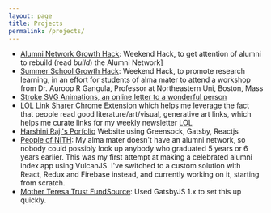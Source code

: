 ```yaml
---
layout: page
title: Projects
permalink: /projects/
---
```


- [Alumni Network Growth Hack](http://gdad-s-river.github.io/alma-connect-growth-hack/): Weekend Hack, to get attention of alumni to rebuild (read *build*) the Alumni Network]
- [Summer School Growth Hack](http://gdad-s-river.github.io/summer-school-nith/): Weekend Hack, to promote research learning, in an effort for students of alma mater to attend a workshop from Dr. Auroop R Gangula, Professor at Northeastern Uni, Boston, Mass
- [Stroke SVG Animations, an online letter to a wonderful person](https://gdad-s-river.github.io/bhavri.github.io/)
- [LOL Link Sharer Chrome Extension](https://chrome.google.com/webstore/detail/lol-link-sharer/jjllphofpikbebeielgakcpinafagmnn) which helps me leverage the fact that people read good literature/art/visual, generative art links, which helps me curate links for my weekly newsletter [LOL](https://gdad-s-river.github.io/lol)
- [Harshini Raji's Porfolio](https://github.com/gdad-s-river/harshini-portfolio) Website using Greensock, Gatsby, Reactjs
- [People of NITH](https://github.com/gdad-s-river/Vulcan-People-of-NITH/tree/peepsofnith): My alma mater doesn't have an alumni network, so nobody could possibly look up anybody who graduated 5 years or 6 years earlier. This was my first attempt at making a celebrated alumni index app using VulcanJS. I've switched to a custom solution with React, Redux and Firebase instead, and currently working on it, starting from scratch.
- [Mother Teresa Trust Fund](http://motherteresawelfaretrust.org)[Source](https://github.com/motherteresa-welfaretrust/website): Used GatsbyJS 1.x to set this up quickly.
